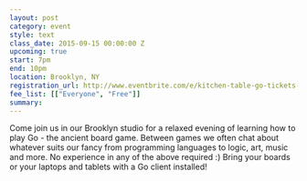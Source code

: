 ```yaml
---
layout: post
category: event
style: text
class_date: 2015-09-15 00:00:00 Z
upcoming: true
start: 7pm
end: 10pm
location: Brooklyn, NY
registration_url: http://www.eventbrite.com/e/kitchen-table-go-tickets-18356793664
fee_list: [["Everyone", "Free"]]
summary:
---
```


Come join us in our Brooklyn studio for a relaxed evening of learning
how to play Go - the ancient board game. Between games we often chat
about whatever suits our fancy from programming languages to logic,
art, music and more. No experience in any of the above required :)
Bring your boards or your laptops and tablets with a Go client
installed!
